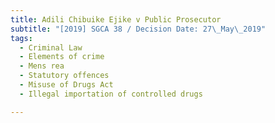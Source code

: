 ```yaml
---
title: Adili Chibuike Ejike v Public Prosecutor
subtitle: "[2019] SGCA 38 / Decision Date: 27\_May\_2019"
tags:
  - Criminal Law
  - Elements of crime
  - Mens rea
  - Statutory offences
  - Misuse of Drugs Act
  - Illegal importation of controlled drugs

---
```

